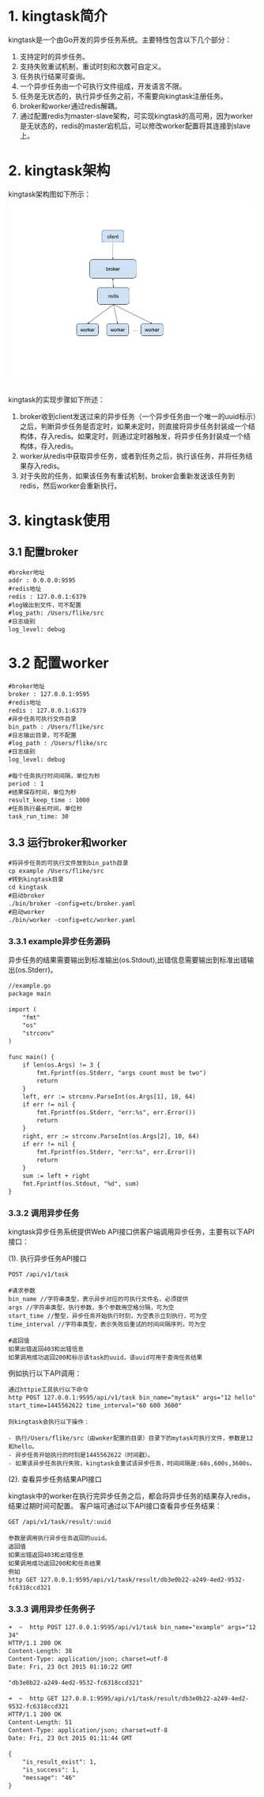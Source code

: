 # 1. kingtask简介
kingtask是一个由Go开发的异步任务系统。主要特性包含以下几个部分：

1. 支持定时的异步任务。
2. 支持失败重试机制，重试时刻和次数可自定义。
3. 任务执行结果可查询。
4. 一个异步任务由一个可执行文件组成，开发语言不限。
5. 任务是无状态的，执行异步任务之前，不需要向kingtask注册任务。
6. broker和worker通过redis解耦。
7. 通过配置redis为master-slave架构，可实现kingtask的高可用，因为worker是无状态的，redis的master宕机后，可以修改worker配置将其连接到slave上。

# 2. kingtask架构
kingtask架构图如下所示：
![架构图](./doc/kingtask_arch.png)

kingtask的实现步骤如下所述：

1. broker收到client发送过来的异步任务（一个异步任务由一个唯一的uuid标示）之后，判断异步任务是否定时，如果未定时，则直接将异步任务封装成一个结构体，存入redis。如果定时，则通过定时器触发，将异步任务封装成一个结构体，存入redis。
2. worker从redis中获取异步任务，或者到任务之后，执行该任务，并将任务结果存入redis。
3. 对于失败的任务，如果该任务有重试机制，broker会重新发送该任务到redis，然后worker会重新执行。

# 3. kingtask使用

## 3.1 配置broker

```
#broker地址
addr : 0.0.0.0:9595
#redis地址
redis : 127.0.0.1:6379
#log输出到文件，可不配置
#log_path: /Users/flike/src 
#日志级别
log_level: debug
```

# 3.2 配置worker

```
#broker地址
broker : 127.0.0.1:9595
#redis地址
redis : 127.0.0.1:6379
#异步任务可执行文件目录
bin_path : /Users/flike/src
#日志输出目录，可不配置
#log_path : /Users/flike/src
#日志级别
log_level: debug

#每个任务执行时间间隔，单位为秒
period : 1
#结果保存时间，单位为秒
result_keep_time : 1000
#任务执行最长时间，单位秒
task_run_time: 30
```

## 3.3 运行broker和worker

```
#将异步任务的可执行文件放到bin_path目录
cp example /Users/flike/src
#转到kingtask目录
cd kingtask
#启动broker
./bin/broker -config=etc/broker.yaml
#启动worker
./bin/worker -config=etc/worker.yaml
```

### 3.3.1 example异步任务源码

异步任务的结果需要输出到标准输出(os.Stdout),出错信息需要输出到标准出错输出(os.Stderr)。

```
//example.go
package main

import (
	"fmt"
	"os"
	"strconv"
)

func main() {
	if len(os.Args) != 3 {
		fmt.Fprintf(os.Stderr, "args count must be two")
		return
	}
	left, err := strconv.ParseInt(os.Args[1], 10, 64)
	if err != nil {
		fmt.Fprintf(os.Stderr, "err:%s", err.Error())
		return
	}
	right, err := strconv.ParseInt(os.Args[2], 10, 64)
	if err != nil {
		fmt.Fprintf(os.Stderr, "err:%s", err.Error())
		return
	}
	sum := left + right
	fmt.Fprintf(os.Stdout, "%d", sum)
}

```

### 3.3.2 调用异步任务

kingtask异步任务系统提供Web API接口供客户端调用异步任务，主要有以下API接口：


(1). 执行异步任务API接口

```
POST /api/v1/task

#请求参数
bin_name //字符串类型，表示异步对应的可执行文件名，必须提供
args //字符串类型，执行参数，多个参数用空格分隔，可为空
start_time //整型，异步任务开始执行时刻，为空表示立刻执行，可为空
time_interval //字符串类型，表示失败后重试的时间间隔序列，可为空

#返回值
如果出错返回403和出错信息
如果调用成功返回200和标示该task的uuid，该uuid可用于查询任务结果
```

例如执行以下API调用：

```
通过httpie工具执行以下命令
http POST 127.0.0.1:9595/api/v1/task bin_name="mytask" args="12 hello" start_time=1445562622 time_interval="60 600 3600"

则kingtask会执行以下操作：

- 执行/Users/flike/src（由woker配置的目录）目录下的mytask可执行文件，参数是12和hello。
- 异步任务开始执行的时刻是1445562622（时间戳）。
- 如果该异步任务执行失败，kingtask会重试该异步任务，时间间隔是:60s,600s,3600s。
```

(2). 查看异步任务结果API接口

kingtask中的worker在执行完异步任务之后，都会将异步任务的结果存入redis，结果过期时间可配置。
客户端可通过以下API接口查看异步任务结果：

```
GET /api/v1/task/result/:uuid

参数是调用执行异步任务返回的uuid。
返回值
如果出错返回403和出错信息
如果调用成功返回200和和任务结果
例如
http GET 127.0.0.1:9595/api/v1/task/result/db3e0b22-a249-4ed2-9532-fc6318ccd321
```

### 3.3.3 调用异步任务例子

```
➜  ~  http POST 127.0.0.1:9595/api/v1/task bin_name="example" args="12 34"
HTTP/1.1 200 OK
Content-Length: 38
Content-Type: application/json; charset=utf-8
Date: Fri, 23 Oct 2015 01:10:22 GMT

"db3e0b22-a249-4ed2-9532-fc6318ccd321"

➜  ~  http GET 127.0.0.1:9595/api/v1/task/result/db3e0b22-a249-4ed2-9532-fc6318ccd321
HTTP/1.1 200 OK
Content-Length: 51
Content-Type: application/json; charset=utf-8
Date: Fri, 23 Oct 2015 01:11:44 GMT

{
    "is_result_exist": 1,
    "is_success": 1,
    "message": "46"
}

```

